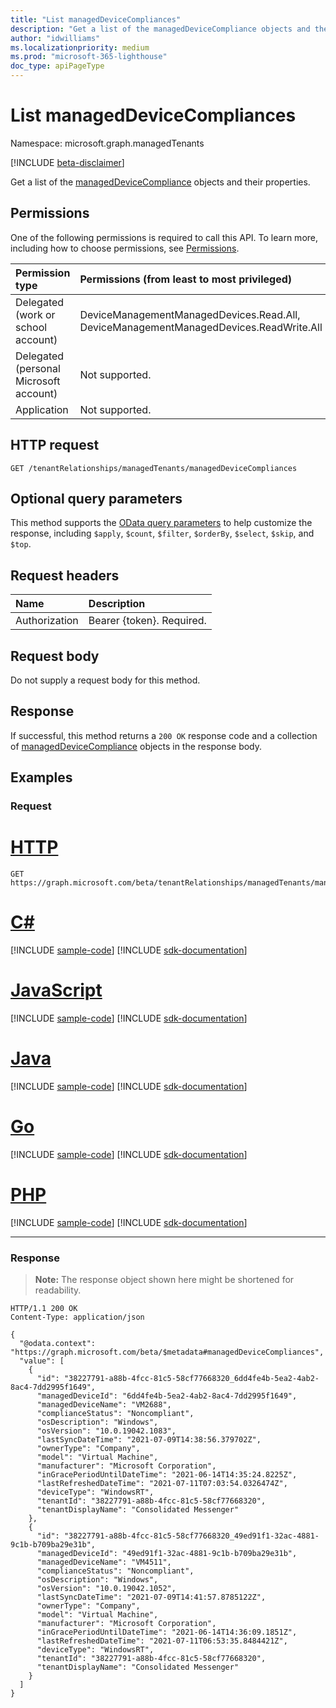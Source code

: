 ```yaml
---
title: "List managedDeviceCompliances"
description: "Get a list of the managedDeviceCompliance objects and their properties."
author: "idwilliams"
ms.localizationpriority: medium
ms.prod: "microsoft-365-lighthouse"
doc_type: apiPageType
---
```


# List managedDeviceCompliances
Namespace: microsoft.graph.managedTenants

[!INCLUDE [beta-disclaimer](../../includes/beta-disclaimer.md)]

Get a list of the [managedDeviceCompliance](../resources/managedtenants-manageddevicecompliance.md) objects and their properties.

## Permissions
One of the following permissions is required to call this API. To learn more, including how to choose permissions, see [Permissions](/graph/permissions-reference).

|Permission type|Permissions (from least to most privileged)|
|:---|:---|
|Delegated (work or school account)|DeviceManagementManagedDevices.Read.All, DeviceManagementManagedDevices.ReadWrite.All|
|Delegated (personal Microsoft account)|Not supported.|
|Application|Not supported.|

## HTTP request

<!-- {
  "blockType": "ignored"
}
-->
``` http
GET /tenantRelationships/managedTenants/managedDeviceCompliances
```

## Optional query parameters
This method supports the [OData query parameters](/graph/query-parameters) to help customize the response, including `$apply`, `$count`, `$filter`, `$orderBy`, `$select`, `$skip`, and `$top`.

## Request headers
|Name|Description|
|:---|:---|
|Authorization|Bearer {token}. Required.|

## Request body
Do not supply a request body for this method.

## Response

If successful, this method returns a `200 OK` response code and a collection of [managedDeviceCompliance](../resources/managedtenants-manageddevicecompliance.md) objects in the response body.

## Examples

### Request

# [HTTP](#tab/http)
<!-- {
  "blockType": "request",
  "name": "list_manageddevicecompliance"
}
-->
``` http
GET https://graph.microsoft.com/beta/tenantRelationships/managedTenants/managedDeviceCompliances
```

# [C#](#tab/csharp)
[!INCLUDE [sample-code](../includes/snippets/csharp/list-manageddevicecompliance-csharp-snippets.md)]
[!INCLUDE [sdk-documentation](../includes/snippets/snippets-sdk-documentation-link.md)]

# [JavaScript](#tab/javascript)
[!INCLUDE [sample-code](../includes/snippets/javascript/list-manageddevicecompliance-javascript-snippets.md)]
[!INCLUDE [sdk-documentation](../includes/snippets/snippets-sdk-documentation-link.md)]

# [Java](#tab/java)
[!INCLUDE [sample-code](../includes/snippets/java/list-manageddevicecompliance-java-snippets.md)]
[!INCLUDE [sdk-documentation](../includes/snippets/snippets-sdk-documentation-link.md)]

# [Go](#tab/go)
[!INCLUDE [sample-code](../includes/snippets/go/list-manageddevicecompliance-go-snippets.md)]
[!INCLUDE [sdk-documentation](../includes/snippets/snippets-sdk-documentation-link.md)]

# [PHP](#tab/php)
[!INCLUDE [sample-code](../includes/snippets/php/list-manageddevicecompliance-php-snippets.md)]
[!INCLUDE [sdk-documentation](../includes/snippets/snippets-sdk-documentation-link.md)]

---



### Response
>**Note:** The response object shown here might be shortened for readability.
<!-- {
  "blockType": "response",
  "truncated": true,
  "@odata.type": "Collection(microsoft.graph.managedTenants.managedDeviceCompliance)"
}
-->
``` http
HTTP/1.1 200 OK
Content-Type: application/json

{
  "@odata.context": "https://graph.microsoft.com/beta/$metadata#managedDeviceCompliances",
  "value": [
    {
      "id": "38227791-a88b-4fcc-81c5-58cf77668320_6dd4fe4b-5ea2-4ab2-8ac4-7dd2995f1649",
      "managedDeviceId": "6dd4fe4b-5ea2-4ab2-8ac4-7dd2995f1649",
      "managedDeviceName": "VM2688",
      "complianceStatus": "Noncompliant",
      "osDescription": "Windows",
      "osVersion": "10.0.19042.1083",
      "lastSyncDateTime": "2021-07-09T14:38:56.379702Z",
      "ownerType": "Company",
      "model": "Virtual Machine",
      "manufacturer": "Microsoft Corporation",
      "inGracePeriodUntilDateTime": "2021-06-14T14:35:24.8225Z",
      "lastRefreshedDateTime": "2021-07-11T07:03:54.0326474Z",
      "deviceType": "WindowsRT",
      "tenantId": "38227791-a88b-4fcc-81c5-58cf77668320",
      "tenantDisplayName": "Consolidated Messenger"
    },
    {
      "id": "38227791-a88b-4fcc-81c5-58cf77668320_49ed91f1-32ac-4881-9c1b-b709ba29e31b",
      "managedDeviceId": "49ed91f1-32ac-4881-9c1b-b709ba29e31b",
      "managedDeviceName": "VM4511",
      "complianceStatus": "Noncompliant",
      "osDescription": "Windows",
      "osVersion": "10.0.19042.1052",
      "lastSyncDateTime": "2021-07-09T14:41:57.8785122Z",
      "ownerType": "Company",
      "model": "Virtual Machine",
      "manufacturer": "Microsoft Corporation",
      "inGracePeriodUntilDateTime": "2021-06-14T14:36:09.1851Z",
      "lastRefreshedDateTime": "2021-07-11T06:53:35.8484421Z",
      "deviceType": "WindowsRT",
      "tenantId": "38227791-a88b-4fcc-81c5-58cf77668320",
      "tenantDisplayName": "Consolidated Messenger"
    }
  ]
}
```
